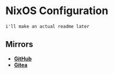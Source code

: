 <div align = left>

# NixOS Configuration 

``i'll make an actual readme later``

## Mirrors 

- **[GitHub]**
- **[Gitea]**

<!------------------------------------>

[GitHub]: https://github.com/pagusupu/flake
[Gitea]: https://tea.pagu.cafe/pagu/flake
